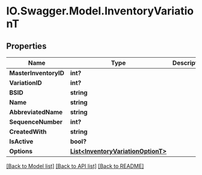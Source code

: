 # IO.Swagger.Model.InventoryVariationT
## Properties

Name | Type | Description | Notes
------------ | ------------- | ------------- | -------------
**MasterInventoryID** | **int?** |  | [optional] 
**VariationID** | **int?** |  | [optional] 
**BSID** | **string** |  | [optional] 
**Name** | **string** |  | [optional] 
**AbbreviatedName** | **string** |  | [optional] 
**SequenceNumber** | **int?** |  | [optional] 
**CreatedWith** | **string** |  | [optional] 
**IsActive** | **bool?** |  | [optional] 
**Options** | [**List&lt;InventoryVariationOptionT&gt;**](InventoryVariationOptionT.md) |  | [optional] 

[[Back to Model list]](../README.md#documentation-for-models) [[Back to API list]](../README.md#documentation-for-api-endpoints) [[Back to README]](../README.md)

